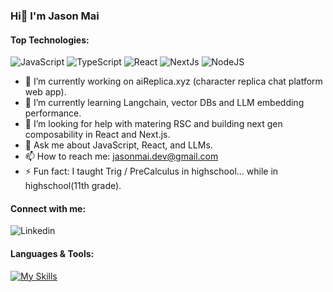 ### Hi👋 I'm Jason Mai

#### Top Technologies:

![JavaScript](https://img.shields.io/badge/JavaScript-F7DF1E?style=for-the-badge&logo=JavaScript&logoColor=242526&href=#)
![TypeScript](https://img.shields.io/badge/TypeScript-007ACC?style=for-the-badge&logo=typescript&logoColor=white)
![React](https://img.shields.io/badge/React-20232A?style=for-the-badge&logo=react&logoColor=61DAFB)
![NextJs](https://img.shields.io/badge/Next.js-000?logo=nextdotjs&logoColor=fff&style=for-the-badge)
![NodeJS](https://img.shields.io/badge/Node.js-43853D?style=for-the-badge&logo=node.js&logoColor=white)


- 🔭 I’m currently working on aiReplica.xyz (character replica chat platform web app).
- 🌱 I’m currently learning Langchain, vector DBs and LLM embedding performance.
- 🤔 I’m looking for help with matering RSC and building next gen composability in React and Next.js.
- 💬 Ask me about JavaScript, React, and LLMs.
- 📫 How to reach me: jasonmai.dev@gmail.com
- ⚡ Fun fact: I taught Trig / PreCalculus in highschool... while in highschool(11th grade).

#### Connect with me:

![Linkedin](https://img.shields.io/badge/LinkedIn-0077B5?style=for-the-badge&logo=linkedin&logoColor=white)


#### Languages & Tools:

[![My Skills](https://skillicons.dev/icons?i=js,ts,react,redux,nextjs,nodejs,express,prisma,materialui,tailwind,bootstrap,mongodb,mysql,aws,vite,styledcomponents,jest,html,css,sass,figma,vscode,git,postman,vercel,netlify,docker)](https://skillicons.dev)
